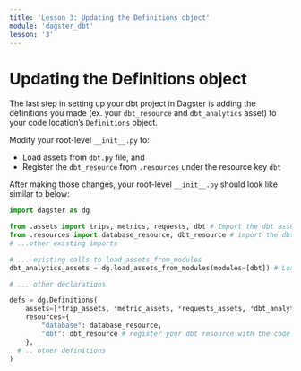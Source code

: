 ```yaml
---
title: 'Lesson 3: Updating the Definitions object'
module: 'dagster_dbt'
lesson: '3'
---
```


# Updating the Definitions object

The last step in setting up your dbt project in Dagster is adding the definitions you made (ex. your `dbt_resource` and `dbt_analytics` asset) to your code location’s `Definitions` object.

Modify your root-level `__init__.py` to:

- Load assets from `dbt.py` file, and
- Register the `dbt_resource` from `.resources` under the resource key `dbt`

After making those changes, your root-level `__init__.py` should look like similar to below:

```python
import dagster as dg

from .assets import trips, metrics, requests, dbt # Import the dbt assets
from .resources import database_resource, dbt_resource # import the dbt resource
# ...other existing imports

# ... existing calls to load_assets_from_modules
dbt_analytics_assets = dg.load_assets_from_modules(modules=[dbt]) # Load the assets from the file

# ... other declarations

defs = dg.Definitions(
    assets=[*trip_assets, *metric_assets, *requests_assets, *dbt_analytics_assets], # Add the dbt assets to your code location
    resources={
        "database": database_resource,
        "dbt": dbt_resource # register your dbt resource with the code location
    },
  # .. other definitions
)
```
